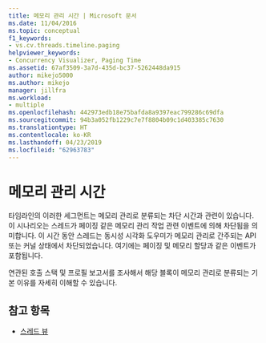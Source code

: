 ```yaml
---
title: 메모리 관리 시간 | Microsoft 문서
ms.date: 11/04/2016
ms.topic: conceptual
f1_keywords:
- vs.cv.threads.timeline.paging
helpviewer_keywords:
- Concurrency Visualizer, Paging Time
ms.assetid: 67af3509-3a7d-435d-bc37-5262448da915
author: mikejo5000
ms.author: mikejo
manager: jillfra
ms.workload:
- multiple
ms.openlocfilehash: 442973edb18e75bafda8a9397eac799286c69dfa
ms.sourcegitcommit: 94b3a052fb1229c7e7f8804b09c1d403385c7630
ms.translationtype: HT
ms.contentlocale: ko-KR
ms.lasthandoff: 04/23/2019
ms.locfileid: "62963783"
---
```

# <a name="memory-management-time"></a>메모리 관리 시간
타임라인의 이러한 세그먼트는 메모리 관리로 분류되는 차단 시간과 관련이 있습니다. 이 시나리오는 스레드가 페이징 같은 메모리 관리 작업 관련 이벤트에 의해 차단됨을 의미합니다. 이 시간 동안 스레드는 동시성 시각화 도우미가 메모리 관리로 간주되는 API 또는 커널 상태에서 차단되었습니다. 여기에는 페이징 및 메모리 할당과 같은 이벤트가 포함됩니다.

 연관된 호출 스택 및 프로필 보고서를 조사해서 해당 블록이 메모리 관리로 분류되는 기본 이유를 자세히 이해할 수 있습니다.

## <a name="see-also"></a>참고 항목
- [스레드 뷰](../profiling/threads-view-parallel-performance.md)